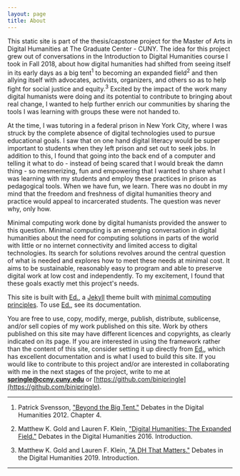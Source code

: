 ```yaml
---
layout: page
title: About
---
```


This static site is part of the thesis/capstone project for the Master of Arts in Digital Humanities at The Graduate Center - CUNY. The idea for this project grew out of conversations in the Introduction to Digital Humanities course I took in Fall 2018, about how digital humanities had shifted from seeing itself in its early days as a big tent<sup>1</sup> to becoming an expanded field<sup>2</sup> and then allying itself with advocates, activists, organizers, and others so as to help fight for social justice and equity.<sup>3</sup> Excited by the impact of the work many digital humanists were doing and its potential to contribute to bringing about real change, I wanted to help further enrich our communities by sharing the tools I was learning with groups these were not handed to.

At the time, I was tutoring in a federal prison in New York City, where I was struck by the complete absence of digital technologies used to pursue educational goals. I saw that on one hand digital literacy would be super important to students when they left prison and set out to seek jobs. In addition to this, I found that going into the back end of a computer and telling it what to do - instead of being scared that I would break the damn thing - so mesmerizing, fun and empowering that I wanted to share what I was learning with my students and employ these practices in prison as pedagogical tools. When we have fun, we learn. There was no doubt in my mind that the freedom and freshness of digital humanities theory and practice would appeal to incarcerated students. The question was never why, only how.

Minimal computing work done by digital humanists provided the answer to this question. Minimal computing is an emerging conversation in digital humanities about the need for computing solutions in parts of the world with little or no internet connectivity and limited access to digital technologies. Its search for solutions revolves around the central question of what is needed and explores how to meet these needs at minimal cost. It aims to be sustainable, reasonably easy to program and able to preserve digital work at low cost and independently. To my excitement, I found that these goals exactly met this project's needs.

This site is built with <a href="http://elotroalex.github.io/ed//">Ed.</a>, a <a href="https://jekyllrb.com/">Jekyll</a> theme built with <a href="http://go-dh.github.io/mincomp/">minimal computing principles</a>. To use <a href="http://elotroalex.github.io/ed//">Ed.</a>, see its documentation.

You are free to use, copy, modify, merge, publish, distribute, sublicense, and/or sell copies of my work published on this site. Work by others published on this site may have different licences and copyrights, as clearly indicated on its page. If you are interested in using the framework rather than the content of this site, consider setting it up directly from <a href="http://elotroalex.github.io/ed//">Ed.</a>, which has excellent documentation and is what I used to build this site. If you would like to contribute to this project and/or are interested in collaborating with me in the next stages of the project, write to me at **springle@ccny.cuny.edu** or [https://github.com/binipringle](https://github.com/binipringle).  

---

1. Patrick Svensson, <a href="https://dhdebates.gc.cuny.edu/read/untitled-88c11800-9446-469b-a3be-3fdb36bfbd1e/section/38531431-5bd6-4eb1-95f5-fa49c025322d">"Beyond the Big Tent."</a> Debates in the Digital Humanities 2012. Chapter 4.

2. Matthew K. Gold and Lauren F. Klein, <a href="https://dhdebates.gc.cuny.edu/read/untitled/section/14b686b2-bdda-417f-b603-96ae8fbbfd0f#intro/">"Digital Humanities: The Expanded Field."</a> Debates in the Digital Humanities 2016. Introduction.

3. Matthew K. Gold and Lauren F. Klein, <a href="https://dhdebates.gc.cuny.edu/read/untitled-f2acf72c-a469-49d8-be35-67f9ac1e3a60/section/0cd11777-7d1b-4f2c-8fdf-4704e827c2c2#intro/">"A DH That Matters."</a> Debates in the Digital Humanities 2019. Introduction.

---
